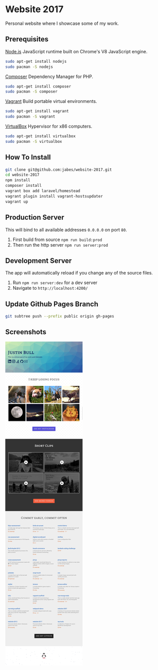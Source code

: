 # Website 2017

Personal website where I showcase some of my work.

## Prerequisites

[Node.js](https://nodejs.org/en/download/) JavaScript runtime built on Chrome's V8 JavaScript engine.

```bash
sudo apt-get install nodejs
sudo pacman -S nodejs
```

[Composer](https://getcomposer.org/download/) Dependency Manager for PHP.

```bash
sudo apt-get install composer
sudo pacman -S composer
```

[Vagrant](https://www.vagrantup.com/downloads.html) Build portable virtual environments.

```bash
sudo apt-get install vagrant
sudo pacman -S vagrant
```

[VirtualBox](https://www.virtualbox.org/wiki/Downloads) Hypervisor for x86 computers.

```bash
sudo apt-get install virtualbox
sudo pacman -S virtualbox
```

## How To Install

```bash
git clone git@github.com:jabes/website-2017.git
cd website-2017
npm install
composer install
vagrant box add laravel/homestead
vagrant plugin install vagrant-hostsupdater
vagrant up
```

## Production Server

This will bind to all available addresses `0.0.0.0` on port `80`.

1. First build from source `npm run build:prod`
2. Then run the http server `npm run server:prod`

## Development Server

The app will automatically reload if you change any of the source files.

1. Run `npm run server:dev` for a dev server
2. Navigate to `http://localhost:4200/`

## Update Github Pages Branch

```bash
git subtree push --prefix public origin gh-pages
```

## Screenshots

![](screenshot.png)

